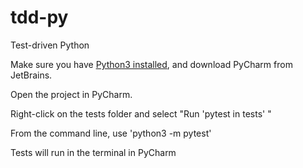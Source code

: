 # tdd-py
Test-driven Python

Make sure you have [Python3 installed](https://docs.python-guide.org/starting/install3/osx/), and download PyCharm from JetBrains.

Open the project in PyCharm.

Right-click on the tests folder and select "Run 'pytest in tests' "

From the command line, use 'python3 -m pytest'

Tests will run in the terminal in PyCharm
